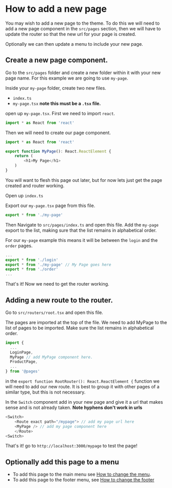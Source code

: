 # How to add a new page

You may wish to add a new page to the theme. To do this we will need to add a new page component in the `src/pages` section, then we will have to update the router so that the new url for your page is created.

Optionally we can then update a menu to include your new page.

## Create a new page component.

Go to the `src/pages` folder and create a new folder within it with your new page name. For this example we are going to use `my-page`.

Inside your `my-page` folder, create two new files.

- `index.ts`
- `my-page.tsx` **note this must be a `.tsx` file.**

open up `my-page.tsx`. First we need to import `react`.

```js
import * as React from 'react'
```

Then we will need to create our page component.

```js
import * as React from 'react'

export function MyPage(): React.ReactElement {
    return (
        <h1>My Page</h1>
    )
}

```

You will want to flesh this page out later, but for now lets just get the page created and router working.

Open up `index.ts`

Export our `my-page.tsx` page from this file.

```js
export * from './my-page'

```

Then Navigate to `src/pages/index.ts` and open this file. Add the `my-page` export to the list, making sure that the list remains in alphabetical order. 

For our `my-page` example this means it will be between the `login` and the `order` pages.

```js
...
export * from './login'
export * from './my-page' // My Page goes here
export * from './order'
...
```

That's it! Now we need to get the router working.

## Adding a new route to the router.

Go to `src/routers/root.tsx` and open this file.

The pages are imported at the top of the file. We need to add MyPage to the list of pages to be imported. Make sure the list remains in alphabetical order.

```js
import {
  ...
  LoginPage,
  MyPage // add MyPage component here.
  ProductPage,
  ...
} from '@pages'
```

in the `export function RootRouter(): React.ReactElement {` function we will need to add our new route. It is best to group it with other pages of a similar type, but this is not necessary.

In the `Switch` component add in your new page and give it a url that makes sense and is not already taken. **Note hyphens don't work in urls**

```js
<Switch>
    <Route exact path="/mypage"> // add my page url here
    <MyPage /> // add my page component here
    </Route>
<Switch>
```

That's it! go to `http://localhost:3000/mypage` to test the page! 

## Optionally add this page to a menu

- To add this page to the main menu see [How to change the menu](#). 
- To add this page to the footer menu, see [How to change the footer](#)